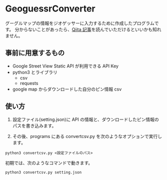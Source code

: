 # GeoguessrConverter

グーグルマップの情報をジオゲッサーに入力するために作成したプログラムです。
分からないことがあったら、[Qiita 記事](https://qiita.com/takenakadx/items/dc7c61510ee5d53746e1)を読んでいただけるといいかも知れません。

## 事前に用意するもの

- Google Street View Static API が利用できる API Key
- python3 とライブラリ
  - csv
  - requests
- google map からダウンロードした自分のピン情報 csv

## 使い方

1. 設定ファイル(setting.json)に API の情報と、ダウンロードしたピン情報のパスを書き込みます。

2. その後、programs にある convertcsv.py を次のようなオプションで実行します。

```
python3 convertcsv.py <設定ファイルのパス>
```

初期では、次のようなコマンドで動きます。

```
python3 convertcsv.py setting.json
```
